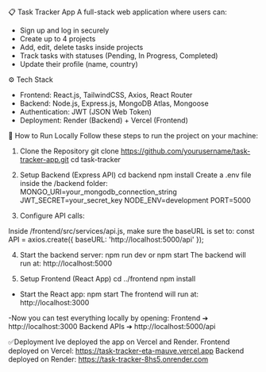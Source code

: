 📋 Task Tracker App
A full-stack web application where users can:
- Sign up and log in securely
- Create up to 4 projects
- Add, edit, delete tasks inside projects
- Track tasks with statuses (Pending, In Progress, Completed)
- Update their profile (name, country)

⚙️ Tech Stack
- Frontend: React.js, TailwindCSS, Axios, React Router
- Backend: Node.js, Express.js, MongoDB Atlas, Mongoose
- Authentication: JWT (JSON Web Token)
- Deployment: Render (Backend) + Vercel (Frontend)

🚀 How to Run Locally
Follow these steps to run the project on your machine:

1. Clone the Repository
git clone https://github.com/yourusername/task-tracker-app.git
cd task-tracker

2. Setup Backend (Express API)
cd backend
npm install
Create a .env file inside the /backend folder:
MONGO_URI=your_mongodb_connection_string
JWT_SECRET=your_secret_key
NODE_ENV=development
PORT=5000

3. Configure API calls:

Inside /frontend/src/services/api.js, make sure the baseURL is set to:
const API = axios.create({ baseURL: 'http://localhost:5000/api' });

4. Start the backend server:
npm run dev
or
npm start
The backend will run at:
http://localhost:5000

5. Setup Frontend (React App)
cd ../frontend
npm install
- Start the React app:
npm start
The frontend will run at:
http://localhost:3000

 -Now you can test everything locally by opening:
Frontend ➔ http://localhost:3000
Backend APIs ➔ http://localhost:5000/api


✅Deployment
Ive deployed the app on Vercel and Render.
Frontend deployed on Vercel: https://task-tracker-eta-mauve.vercel.app
Backend deployed on Render: https://task-tracker-8hs5.onrender.com


